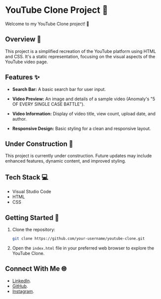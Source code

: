 # YouTube Clone Project 🎥

Welcome to my YouTube Clone project! 🚀

## Overview 📝

This project is a simplified recreation of the YouTube platform using HTML and CSS. It's a static representation, focusing on the visual aspects of the YouTube video page.

## Features ✨

- **Search Bar:** A basic search bar for user input.
  
- **Video Preview:** An image and details of a sample video (Anomaly's "5 OF EVERY SINGLE CASE BATTLE").

- **Video Information:** Display of video title, view count, upload date, and author.

- **Responsive Design:** Basic styling for a clean and responsive layout.

## Under Construction 🚧

This project is currently under construction. Future updates may include enhanced features, dynamic content, and improved styling.

## Tech Stack 💻
- Visual Studio Code
- HTML
- CSS

## Getting Started 🚀

1. Clone the repository:

    ```bash
    git clone https://github.com/your-username/youtube-clone.git
    ```

2. Open the `index.html` file in your preferred web browser to explore the YouTube Clone.

## Connect With Me 🌐

- [LinkedIn](https://www.linkedin.com/in/your-linkedin-profile).
- [GitHub](https://github.com/your-github-profile).
- [Instagram](https://www.instagram.com/your-instagram-profile/).
